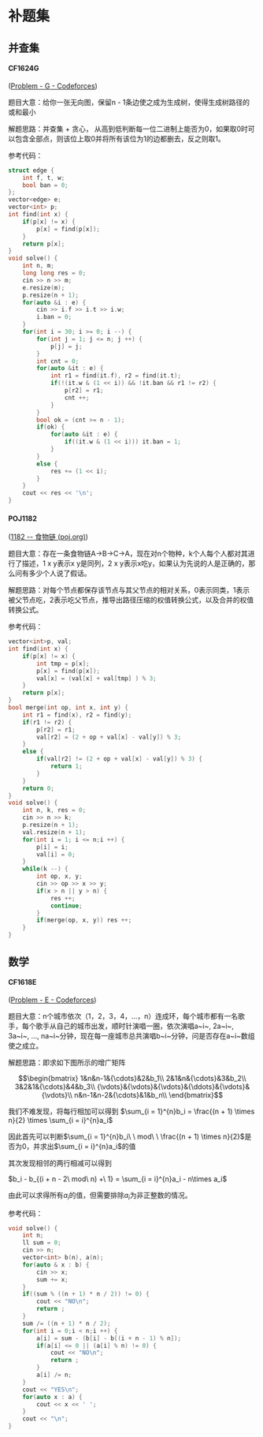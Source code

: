 # 补题集

## 并查集

#### CF1624G

([Problem - G - Codeforces](https://codeforces.com/contest/1624/problem/G))

题目大意：给你一张无向图，保留n - 1条边使之成为生成树，使得生成树路径的或和最小

解题思路：并查集 + 贪心， 从高到低判断每一位二进制上能否为0，如果取0时可以包含全部点，则该位上取0并将所有该位为1的边都删去，反之则取1。

参考代码：

```cpp
struct edge {
    int f, t, w;
    bool ban = 0;
};
vector<edge> e;
vector<int> p;
int find(int x) {
	if(p[x] != x) {
		p[x] = find(p[x]);
    }
	return p[x];
}
void solve() {
	int n, m;
    long long res = 0;
    cin >> n >> m;
    e.resize(m);
    p.resize(n + 1);
    for(auto &i : e) {
		cin >> i.f >> i.t >> i.w;
        i.ban = 0;
    }
    for(int i = 30; i >= 0; i --) {
		for(int j = 1; j <= n; j ++) {
            p[j] = j;
        }
		int cnt = 0;
        for(auto &it : e) {
            int r1 = find(it.f), r2 = find(it.t);
            if(!(it.w & (1 << i)) && !it.ban && r1 != r2) {
                p[r2] = r1;
                cnt ++;
            }
        }
        bool ok = (cnt >= n - 1);
        if(ok) {
            for(auto &it : e) {
                if((it.w & (1 << i))) it.ban = 1;
            }
        }
        else {
            res += (1 << i);
        }
    }
    cout << res << '\n';
}
```

#### POJ1182

([1182 -- 食物链 (poj.org)](http://poj.org/problem?id=1182))

题目大意：存在一条食物链A->B->C->A，现在对n个物种，k个人每个人都对其进行了描述，1 x y表示x y是同列，2 x y表示x吃y，如果认为先说的人是正确的，那么问有多少个人说了假话。

解题思路：对每个节点都保存该节点与其父节点的相对关系，0表示同类，1表示被父节点吃，2表示吃父节点，推导出路径压缩的权值转换公式，以及合并的权值转换公式。

参考代码：

```cpp
vector<int>p, val;
int find(int x) {
    if(p[x] != x) {
		int tmp = p[x];
        p[x] = find(p[x]);
        val[x] = (val[x] + val[tmp] ) % 3;
    }
    return p[x];
}
bool merge(int op, int x, int y) {
	int r1 = find(x), r2 = find(y);
    if(r1 != r2) {
		p[r2] = r1;
        val[r2] = (2 + op + val[x] - val[y]) % 3;
    }
    else {
		if(val[r2] != (2 + op + val[x] - val[y]) % 3) {
            return 1;
        }
    }
    return 0;
}
void solve() {
    int n, k, res = 0;
    cin >> n >> k;
    p.resize(n + 1);
    val.resize(n + 1);
    for(int i = 1; i <= n;i ++) {
		p[i] = i;
        val[i] = 0;
    }
    while(k --) {
        int op, x, y;
        cin >> op >> x >> y;
        if(x > n || y > n) {
			res ++;
            continue;
        }
        if(merge(op, x, y)) res ++;
    }
}
```

## 数学

#### CF1618E

([Problem - E - Codeforces](https://codeforces.com/contest/1618/problem/E))

题目大意：n个城市依次（1，2，3，4，...，n）连成环，每个城市都有一名歌手，每个歌手从自己的城市出发，顺时针演唱一圈，依次演唱a~i~, 2a~i~, 3a~i~, ..., na~i~分钟，现在每一座城市总共演唱b~i~分钟，问是否存在a~i~数组使之成立。

解题思路：即求如下图所示的增广矩阵

$$\begin{bmatrix}
1&n&n-1&{\cdots}&2&b_1\\
2&1&n&{\cdots}&3&b_2\\
3&2&1&{\cdots}&4&b_3\\
{\vdots}&{\vdots}&{\vdots}&{\ddots}&{\vdots}&{\vdots}\\
n&n-1&n-2&{\cdots}&1&b_n\\
\end{bmatrix}$$

我们不难发现，将每行相加可以得到
$\sum_{i = 1}^{n}b_i = \frac{(n + 1)  \times n}{2} \times \sum_{i = i}^{n}a_i$

因此首先可以判断$\sum_{i = 1}^{n}b_i\ \  mod\ \ \frac{(n + 1)  \times n}{2}$是否为0，并求出$\sum_{i = i}^{n}a_i$的值

其次发现相邻的两行相减可以得到

$b_i - b_{(i + n - 2\ mod\ n) +\ 1} = \sum_{i = i}^{n}a_i - n\times a_i$

由此可以求得所有$a_i$的值，但需要排除$a_i$为非正整数的情况。

参考代码：

```cpp
void solve() {
	int n;
    ll sum = 0;
    cin >> n;
    vector<int> b(n), a(n);
    for(auto & x : b) {
        cin >> x;
        sum += x;
    }
    if((sum % ((n + 1) * n / 2)) != 0) {
        cout << "NO\n";
        return ;
    }
    sum /= ((n + 1) * n / 2);
    for(int i = 0;i < n;i ++) {
        a[i] = sum - (b[i] - b[(i + n - 1) % n]);
        if(a[i] <= 0 || (a[i] % n) != 0) {
			cout << "NO\n";
        	return ;
        }
        a[i] /= n;
    }
    cout << "YES\n";
    for(auto x : a) {
		cout << x << ' ';
    }
    cout << "\n";
}
```



